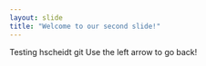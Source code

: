 ```yaml
---
layout: slide
title: "Welcome to our second slide!"
---
```

Testing hscheidt git
Use the left arrow to go back!